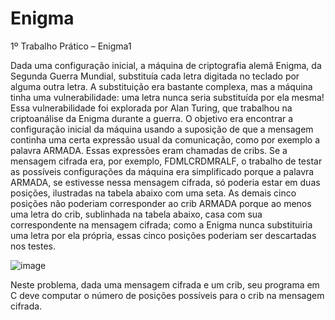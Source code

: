 # Enigma
1º Trabalho Prático – Enigma1

  Dada uma configuração inicial, a máquina de criptografia alemã Enigma, da Segunda Guerra Mundial, substituía cada letra digitada no teclado por alguma outra letra. A substituição era bastante complexa, mas a máquina tinha uma vulnerabilidade: uma letra nunca seria substituída por ela mesma! Essa vulnerabilidade foi explorada por Alan Turing, que trabalhou na criptoanálise da Enigma durante a guerra. O objetivo era encontrar a configuração inicial da máquina usando a suposição de que a mensagem continha uma certa expressão usual da comunicação, como por exemplo a palavra ARMADA. Essas expressões eram chamadas de cribs. Se a mensagem cifrada era, por exemplo, FDMLCRDMRALF, o trabalho de testar as possíveis configurações da máquina era simplificado porque a palavra ARMADA, se estivesse nessa mensagem cifrada, só poderia estar em duas posições, ilustradas na tabela abaixo com uma seta. As demais cinco posições não poderiam corresponder ao crib ARMADA porque ao menos uma letra do crib, sublinhada na tabela abaixo, casa com sua correspondente na mensagem cifrada; como a Enigma nunca substituiria uma letra por ela própria, essas cinco posições poderiam ser descartadas nos testes.

![image](https://user-images.githubusercontent.com/69825958/135639361-11f3b436-35d3-49b4-b894-2db2503f23b3.png)

Neste problema, dada uma mensagem cifrada e um crib, seu programa em C deve computar o número de posições possíveis para o crib na mensagem cifrada.
